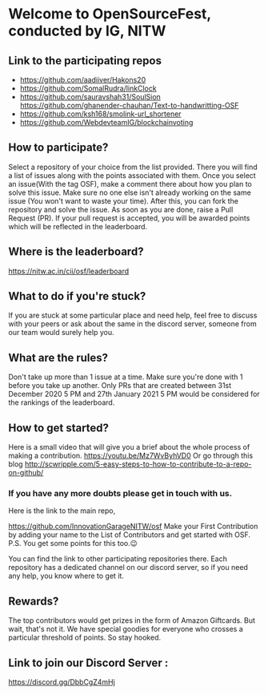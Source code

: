 # Welcome to OpenSourceFest, conducted by IG, NITW

## Link to the participating repos
  - https://github.com/aadiiver/Hakons20
  - https://github.com/SomalRudra/linkClock 
  - https://github.com/sauravshah31/SoulSion https://github.com/ghanender-chauhan/Text-to-handwritting-OSF  
  - https://github.com/ksh168/smolink-url_shortener
  - https://github.com/WebdevteamIG/blockchainvoting

## How to participate?
Select a repository of your choice from the list provided. There you will find a list of issues along with the points associated with them. Once you select an issue(With the tag OSF), make a comment there about how you plan to solve this issue. Make sure no one else isn't already working on the same issue (You won't want to waste your time). After this, you can fork the repository and solve the issue. As soon as you are done, raise a Pull Request (PR). If your pull request is accepted,  you will be awarded points which will be reflected in the leaderboard.

## Where is the leaderboard?
https://nitw.ac.in/cii/osf/leaderboard

## What to do if you're stuck?
If you are stuck at some particular place and need help, feel free to discuss with your peers or ask about the same in the discord server, someone from our team would surely help you.

## What are the rules?
Don't take up more than 1 issue at a time. Make sure you're done with 1 before you take up another.
Only PRs that are created between 31st December 2020 5 PM and 27th January 2021 5 PM would be considered for the rankings of the leaderboard.

## How to get started?
Here is a small video that will give you a brief about the whole process of making a contribution.
https://youtu.be/Mz7WvByhVD0
Or go through this blog
http://scwripple.com/5-easy-steps-to-how-to-contribute-to-a-repo-on-github/

### If you have any more doubts please get in touch with us.
Here is the link to the main repo, 

https://github.com/InnovationGarageNITW/osf
Make your First Contribution by adding your name to the List of Contributors and get started with OSF. 
P.S. You get some points for this too.😉

You can find the link to other participating repositories there.
Each repository has a dedicated channel on our discord server, so if you need any help, you know where to get it.


## Rewards?
The top contributors would get prizes in the form of Amazon Giftcards.
But wait, that's not it. We have special goodies for everyone who crosses a particular threshold of points. So stay hooked.

## Link to join our Discord Server :
https://discord.gg/DbbCgZ4mHj
